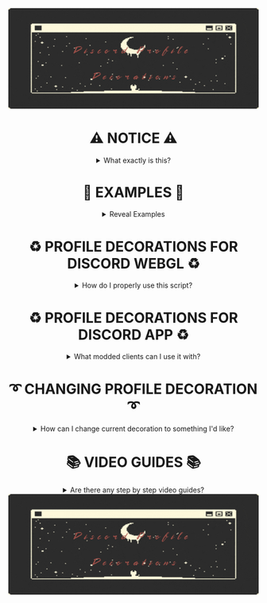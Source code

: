 <div align="center">

<img src="Source%20Images/icon.jpg">
 
 # ⚠ NOTICE ⚠
  
  <details><summary> What exactly is this? </summary>
    
𝘛𝘩𝘪𝘴 𝘳𝘦𝘱𝘰𝘴𝘪𝘵𝘰𝘳𝘺 𝘤𝘰𝘯𝘵𝘢𝘪𝘯𝘴 𝘢 𝘷𝘦𝘳𝘺 𝘴𝘪𝘮𝘱𝘭𝘦 𝘊𝘚𝘚 𝘚𝘯𝘪𝘱𝘱𝘦𝘵 𝘵𝘩𝘢𝘵 𝘢𝘭𝘭𝘰𝘸𝘴 𝘺𝘰𝘶 𝘵𝘰 𝘦𝘯𝘫𝘰𝘺
𝘥𝘪𝘴𝘤𝘰𝘳𝘥'𝘴 𝘱𝘳𝘰𝘧𝘪𝘭𝘦 𝘥𝘦𝘤𝘰𝘳𝘢𝘵𝘪𝘰𝘯𝘴 𝘸𝘪𝘵𝘩𝘰𝘶𝘵 𝘯𝘪𝘵𝘳𝘰.
    
📚 𝘗𝘭𝘦𝘢𝘴𝘦 𝘬𝘦𝘦𝘱 𝘪𝘯 𝘮𝘪𝘯𝘥 𝘵𝘩𝘢𝘵 𝘵𝘩𝘪𝘴 𝘮𝘪𝘨𝘩𝘵 𝘳𝘦𝘴𝘶𝘭𝘵 𝘪𝘯 𝘺𝘰𝘶𝘳 𝘢𝘤𝘤𝘰𝘶𝘯𝘵 𝘣𝘦𝘪𝘯𝘨 𝘵𝘦𝘳𝘮𝘪𝘯𝘢𝘵𝘦𝘥 𝘶𝘱𝘰𝘯 𝘳𝘦𝘱𝘰𝘳𝘵. 𝘠𝘰𝘶'𝘳𝘦 𝘢𝘨𝘳𝘦𝘦𝘪𝘯𝘨 𝘵𝘰 𝘵𝘢𝘬𝘦 𝘳𝘦𝘴𝘱𝘰𝘯𝘴𝘪𝘣𝘪𝘭𝘪𝘵𝘺 𝘧𝘰𝘳 𝘸𝘩𝘢𝘵𝘦𝘷𝘦𝘳 𝘩𝘢𝘱𝘱𝘦𝘯𝘴 𝘸𝘪𝘵𝘩 𝘺𝘰𝘶𝘳 𝘢𝘤𝘤𝘰𝘶𝘯𝘵 𝘸𝘩𝘪𝘭𝘦 𝘶𝘴𝘪𝘯𝘨 𝘵𝘩𝘪𝘴 𝘚𝘯𝘪𝘱𝘱𝘦𝘵.
    
    
   
  </details>


# 🔔 EXAMPLES 🔔

<details><summary> Reveal Examples </summary>


> **Added April 2023: "Autumnlike"**
> 
>  <img src="Source%20Images/example1.gif">

> **Added April 2023: "Frog"**
> 
>  <img src="Source%20Images/example2.gif">
  
> **Flowers**
>
> <img src="Source%20Images/example3.gif">

Click here to view all the [presets and available decorations](https://github.com/LowOnGravity/DiscordProfileDecorations/tree/main/Preview).

</details>

# ♻ PROFILE DECORATIONS FOR DISCORD WEBGL ♻

<details><summary> How do I properly use this script?</summary>

To use this modification for WebglCord you need one of those extensions:

> **[Tampermonkey](https://www.tampermonkey.net/)**
>
> **[Violentmonkey](https://violentmonkey.github.io/)**
>


After you've installed any of those extensions, install my script through [GreasyFork](https://greasyfork.org/scripts/457845-profile-decoration-script/code/Profile%20Decoration%20Script.user.js) and then simply head over to [discord.com](https://discord.com/channels/@me) to enjoy new visuals.

</details>





# ♻ PROFILE DECORATIONS FOR DISCORD APP ♻
<details><summary> What modded clients can I use it with? </summary>
To use this CSS snippet you need to install a modded client that contains a 𝗖𝘂𝘀𝘁𝗼𝗺 𝗖𝗦𝗦 𝗘𝗱𝗶𝘁𝗼𝗿 within it.

Example of such clients are:

> **[Vencord](https://github.com/Vendicated/Vencord)**
> 
> **[BetterDiscord](https://betterdiscord.app/)**
>
> **[OpenAsar](https://openasar.dev/)**

Simply head over to the CSS editor and paste **[this snippet](https://raw.githubusercontent.com/LowOnGravity/DiscordProfileDecorations/main/Script/CSS%20Snippet/snippet.css)** inside.


</details>



# ➰ CHANGING PROFILE DECORATION ➰

<details> 
<summary> How can I change current decoration to something I'd like?</summary>

In order to change your decoration head over to [Preview Page](https://github.com/LowOnGravity/DiscordProfileDecorations/tree/main/Preview) from which you can choose whichever decoration you'd only like. 

> <img src="Source%20Images/guide0.png">
> 
> Below each of these examples is a code snippet you need to copy.

Head Over to any sort of code editor like Visual Studio Code or even simple Notepad.

> <img src="Source%20Images/guide1.png">
> 
> Delete the whole line starting from "background..."

> <img src="Source%20Images/guide2.png">
> 
> And in its place paste the one that you've just copied for your chosen decoration.


</details>

# 📚 VIDEO GUIDES 📚

<details><summary> Are there any step by step video guides? </summary>

> **[Obtaining Profile Decoration Link](https://youtu.be/EShWttIct4U)**
>
> **[Changing My Profile Decoration]()**

</details>
  
  <img src="Source%20Images/icon.jpg">
  
</div>
